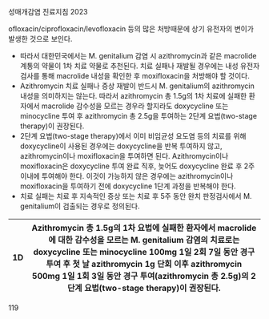 성매개감염 진료지침 2023

ofloxacin/ciprofloxacin/levofloxacin 등의 많은 처방때문에 상기 유전자의 변이가 발생한 것으로 보인다.

- 따라서 대한민국에서는 M. genitalium 감염 시 azithromycin과 같은 macrolide 계통의 약물이 1차 치료 약물로 추천된다. 치료 실패나 재발될 경우에는 내성 유전자검사를 통해 macrolide 내성을 확인한 후 moxifloxacin을 처방해야 할 것이다.
- Azithromycin 치료 실패나 증상 재발이 반드시 M. genitalium의 azithromycin 내성을 의미하지는 않는다. 따라서 azithromycin 총 1.5g의 1차 치료에 실패한 환자에서 macrolide 감수성을 모르는 경우라 할지라도 doxycycline 또는 minocycline 투여 후 azithromycin 총 2.5g을 투여하는 2단계 요법(two-stage therapy)이 권장된다.
- 2단계 요법(two-stage therapy)에서 이미 비임균성 요도염 등의 치료를 위해 doxycycline이 사용된 경우에는 doxycycline을 반복 투여하지 않고, azithromycin이나 moxifloxacin을 투여하면 된다. Azithromycin이나 moxifloxacin은 doxycycline 투여 완료 직후, 늦어도 doxycycline 완료 후 2주 이내에 투여해야 한다. 이것이 가능하지 않은 경우에는 azithromycin이나 moxifloxacin을 투여하기 전에 doxycycline 1단계 과정을 반복해야 한다.
- 치료 실패는 치료 후 지속적인 증상 또는 치료 후 5주 동안 완치 판정검사에서 M. genitalium이 검출되는 경우로 정의된다.

| 1D | Azithromycin 총 1.5g의 1차 요법에 실패한 환자에서 macrolide에 대한 감수성을 모르는 M. genitalium 감염의 치료로는 doxycycline 또는 minocycline 100mg 1일 2회 7일 동안 경구 투여 후 첫 날 azithromycin 1g 단회 이후 azithromycin 500mg 1일 1회 3일 동안 경구 투여(azithromycin 총 2.5g)의 2단계 요법(two-stage therapy)이 권장된다. |
|---|---|

<PAGE>119